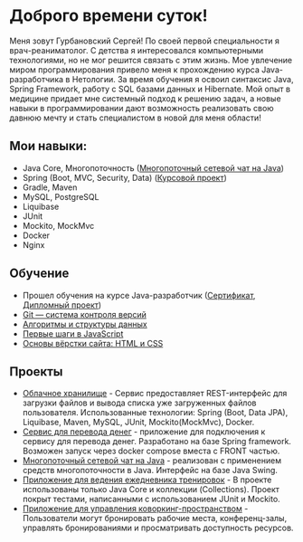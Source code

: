 # Доброго времени суток!
Меня зовут Гурбановский Сергей! По своей первой специальности я врач-реаниматолог. 
С детства я интересовался компьютерными технологиями, но не мог решится связать с этим жизнь. 
Мое увлечение миром программирования привело меня к прохождению курса Java-разработчика в Нетологии. 
За время обучения я освоил синтаксис Java, Spring Framework, работу с SQL базами данных и Hibernate. 
Мой опыт в медицине придает мне системный подход к решению задач, 
а новые навыки в программировании дают возможность реализовать свою давнюю мечту и стать специалистом 
в новой для меня области!

## Мои навыки:
- Java Core, Многопоточность ([Многопоточный сетевой чат на Java](https://github.com/13tom13/networkchat))
- Spring (Boot, MVC, Security, Data) ([Курсовой проект](https://github.com/13tom13/moneytransferservice.git))
- Gradle, Maven
- MySQL, PostgreSQL 
- Liquibase
- JUnit 
- Mockito, MockMvc  
- Docker
- Nginx

## Обучение
- Прошел обучения на курсе Java-разработчик ([Сертификат](certificate.pdf), [Дипломный проект](https://github.com/13tom13/CloudService.git))
- [Git — система контроля версий](certificate-git.pdf)
- [Алгоритмы и структуры данных](certificate-algo.pdf)
- [Первые шаги в JavaScript](certificate-JavaScript.pdf)
- [Основы вёрстки сайта: HTML и CSS](certificate-HTML&CSS.pdf)

## Проекты
- [Облачное хранилище](https://github.com/13tom13/CloudService) - Сервис предоставляет REST-интерфейс 
для загрузки файлов и вывода списка уже загруженных файлов пользователя. 
Использованные технологии: Spring (Boot, Data JPA), Liquibase, Maven, MySQL, JUnit, Mockito(MockMvc), Docker.
- [Сервис для перевода денег](https://github.com/13tom13/moneytransferservice) - приложение для подключения 
к сервису для перевода денег. Разработано на базе Spring framework. 
Возможен запуск через docker compose вместа с FRONT частью.
- [Многопоточный сетевой чат на Java](https://github.com/13tom13/networkchat) - реализован с применением
  средств многопоточности в Java. Интерфейс на базе Java Swing.
- [Приложение для ведения ежедневника тренировок](https://github.com/13tom13/training-diary.git) - В проекте использованы только Java Core и коллекции (Collections).
  Проект покрыт тестами, написанными с использованием JUnit и Mockito.
- [Приложение для управления коворкинг-пространством](https://github.com/13tom13/coworking-service.git) - Пользователи могут бронировать рабочие места, конференц-залы, управлять бронированиями и просматривать доступность ресурсов.
